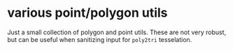 # various point/polygon utils

Just a small collection of polygon and point utils. These are not very robust, but can be useful when sanitizing input for `poly2tri` tesselation.
